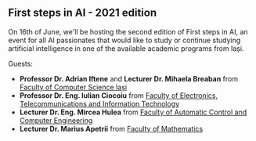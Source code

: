 ## First steps in AI - 2021 edition

On 16th of June, we'll be hosting the second edition of First steps in AI, an event for all AI passionates that would like to study or continue studying artificial intelligence in one of the available academic programs from Iași.

Guests:
* **Professor Dr. Adrian Iftene** and **Lecturer Dr. Mihaela Breaban** from [Faculty of Computer Science Iași](https://www.uaic.ro/en/studies/faculties/faculty-computer-science/)
* **Professor Dr. Eng. Iulian Ciocoiu** from [Faculty of Electronics, Telecommunications and Information Technology](https://etti.tuiasi.ro/)
* **Lecturer Dr. Eng. Mircea Hulea** from [Faculty of Automatic Control and Computer Engineering](http://www.ace.tuiasi.ro/index.php?lang=en)
* **Lecturer Dr. Marius Apetrii** from [Faculty of Mathematics](https://www.uaic.ro/en/studies/faculties/faculty-mathematics/)

